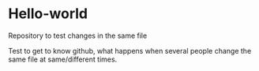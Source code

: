 # Hello-world
Repository to test changes in the same file

Test to get to know github, what happens when several people change the
same file at same/different times.
